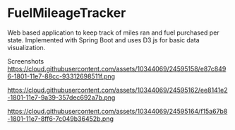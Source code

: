 # FuelMileageTracker
Web based application to keep track of miles ran and fuel purchased per state.  Implemented with Spring Boot and uses D3.js for basic data visualization.

Screenshots
https://cloud.githubusercontent.com/assets/10344069/24595158/e87c8496-1801-11e7-88cc-93312698511f.png

https://cloud.githubusercontent.com/assets/10344069/24595162/ee8141e2-1801-11e7-9a39-357dec692a7b.png

https://cloud.githubusercontent.com/assets/10344069/24595164/f15a67b8-1801-11e7-8ff6-7c049b36452b.png
